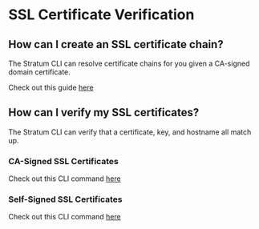 # SSL Certificate Verification

## How can I create an SSL certificate chain?

The Stratum CLI can resolve certificate chains for you given a CA-signed domain certificate.

Check out this guide [here](/guides/self-service-SSL.md)

## How can I verify my SSL certificates?

The Stratum CLI can verify that a certificate, key, and hostname all match up.

### CA-Signed SSL Certificates

Check out this CLI command [here](https://resources.catalyze.io/paas/paas-cli-reference/ssl-verify/)

### Self-Signed SSL Certificates

Check out this CLI command [here](https://resources.catalyze.io/paas/paas-cli-reference/ssl-verify/)
